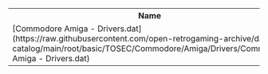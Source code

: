 <table>
<tr><th>Name</th><th>Size</th></tr>
<tr><td>[Commodore Amiga - Drivers.dat](https://raw.githubusercontent.com/open-retrogaming-archive/dat-catalog/main/root/basic/TOSEC/Commodore/Amiga/Drivers/Commodore Amiga - Drivers.dat)</td><td>7925</td></tr>
</table>
